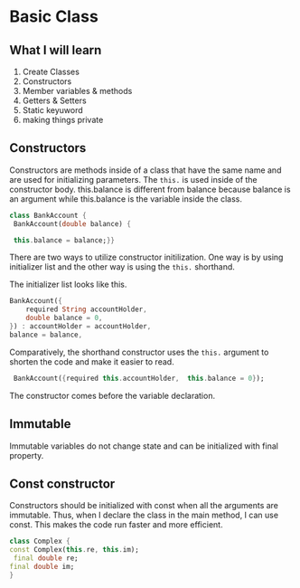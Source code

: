 # Basic Class

## What I will learn

1) Create Classes
2) Constructors
3) Member variables & methods
4) Getters & Setters
5) Static keyuword
6) making things private

## Constructors

Constructors are methods inside of a class that
have the same name and are used for initializing parameters.
The `this.` is used inside of the constructor body. this.balance is different from
balance because balance is an argument while this.balance is the variable inside
the class.

 ```dart
class BankAccount {
  BankAccount(double balance) {

  this.balance = balance;}}
 ```

There are two ways to utilize constructor initilization. One way
is by using initializer list and the other way is using the `this.`
shorthand.

The initializer list looks like this.

```dart
BankAccount({
    required String accountHolder,
    double balance = 0,
}) : accountHolder = accountHolder, 
balance = balance,
```

Comparatively, the shorthand constructor uses the `this.` argument to shorten
the code and make it easier to read.

```dart
 BankAccount({required this.accountHolder,  this.balance = 0});
```

The constructor comes before the variable declaration.

## Immutable

Immutable variables do not change state and can
be initialized with final property.

## Const constructor

Constructors should be initialized with const when all the arguments
are immutable. Thus, when I declare the class in the main method, I can use const.
This makes the code run faster and more efficient.

```dart
class Complex {
const Complex(this.re, this.im);
 final double re;
final double im;
}
```
